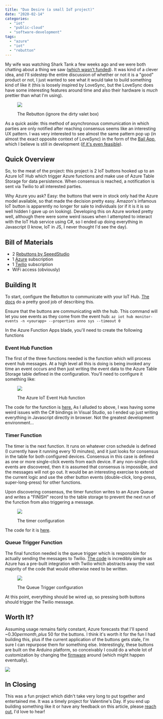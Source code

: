 ```yaml
---
title: "Duo Desire (a small IoT project)"
date: "2020-02-14"
categories: 
  - "iot"
  - "public-cloud"
  - "software-development"
tags: 
  - "azure"
  - "iot"
  - "rebutton"
---
```


My wife was watching Shark Tank a few weeks ago and we were both chatting about a thing we saw ([which wasn't funded](https://www.businessinsider.com/lovesync-shark-tank-sex-button-kickstarter-mark-cuban-barabara-corcoran-2020-1)). It was kind of a clever idea, and I'll sidestep the entire discussion of whether or not it is a "good" product or not, I just wanted to see what it would take to build something kind of like it (this is loosely inspired by LoveSync, but the LoveSync does have some interesting features around time and also their hardware is _much_ prettier than what I'm using).

<figure>

![](/images/image-4.png)

<figcaption>

The Rebutton (ignore the dirty valet box)

</figcaption>

</figure>

As a quick aside: this method of asynchronous communication in which parties are only notified after reaching consensus seems like an interesting UX pattern. I was very interested to see almost the same pattern pop up (in almost the exact opposite context of LoveSync) in the form of the [Bail App](https://bail-app.netlify.com), which I believe is still in development ([if it's even feasible](https://news.ycombinator.com/item?id=22250962)).

## Quick Overview

So, to the meat of the project: this project is 2 IoT buttons hooked up to an Azure IoT Hub which trigger Azure functions and make use of Azure Table Storage for data persistence. When consensus is reached, a notification is sent via Twilio to all interested parties.

Why Azure you ask? Easy: the buttons that were in stock only had the Azure model available, so that made the decision pretty easy. Amazon's infamous IoT button is apparently no longer for sale to individuals (or if it is it is so well hidden I gave up on looking). Developing this on Azure worked pretty well, although there were some weird issues when I attempted to interact with the IoT Hub service using C#, so I ended up doing everything in Javascript (I know, IoT in JS, I never thought I'd see the day).

## Bill of Materials

- 2 [Rebuttons by SeeedStudio](https://www.seeedstudio.com/ReButton-p-2930.html)
- 1 [Azure](https://azure.microsoft.com/en-us/) subscription
- 1 [Twilio](http://www.twilio.com/referral/L7yzRF) subscription
- WiFi access (obviously)

## Building It

To start, configure the Rebutton to communicate with your IoT Hub. [The docs](https://seeedjp.github.io/ReButton/) do a pretty good job of describing this.

Ensure that the buttons are communicating with the hub. This command will let you see events as they come from the event hub: `az iot hub monitor-events -n <yourapp> --properties anno sys --timeout 0`

In the Azure Function Apps blade, you'll need to create the following functions

### Event Hub Function

The first of the three functions needed is the function which will process event hub messages. At a high level all this is doing is being invoked any time an event occurs and then just writing the event data to the Azure Table Storage table defined in the configuration. You'll need to configure it something like:

<figure>

![](/images/image-1.png)

<figcaption>

The Azure IoT Event Hub function

</figcaption>

</figure>

The code for the function is [here.](https://gist.github.com/lbearl/34dee5c7d971d44c8591cc8c43b73cb9#file-duodesire_iothub-js) As I alluded to above, I was having some weird issues with the C# bindings in Visual Studio, so I ended up just writing everything in Javascript directly in browser. Not the greatest development environment...

### Timer Function

The timer is the next function. It runs on whatever cron schedule is defined (I currently have it running every 10 minutes), and it just looks for consensus in the table for both configured devices. Consensus in this case is defined as one or more single-click events from each device. If any non-single-click events are discovered, then it is assumed that consensus is impossible, and the messages will not go out. It would be an interesting exercise to extend the current logic and use the other button events (double-click, long-press, super-long-press) for other functions.

Upon discovering consensus, the timer function writes to an Azure Queue and writes a "FINISH" record to the table storage to prevent the next run of the function from also triggering a message.

<figure>

![](/images/image-2.png)

<figcaption>

The timer configuration

</figcaption>

</figure>

The code for it is [here](https://gist.github.com/lbearl/34dee5c7d971d44c8591cc8c43b73cb9#file-timer-js).

### Queue Trigger Function

The final function needed is the queue trigger which is responsible for actually sending the messages to Twilio. [The code](https://gist.github.com/lbearl/34dee5c7d971d44c8591cc8c43b73cb9#file-queuetrigger-js) is incredibly simple as Azure has a pre-built integration with Twilio which abstracts away the vast majority of the code that would otherwise need to be written.

<figure>

![](/images/image-3.png)

<figcaption>

The Queue Trigger configuration

</figcaption>

</figure>

At this point, everything should be wired up, so pressing both buttons should trigger the Twilio message.

## Worth It?

Assuming usage remains fairly constant, Azure forecasts that I'll spend ~$0.30 per month, plus ~$50 for the buttons. I think it's worth it for the fun I had building this, plus if the current application of the buttons gets stale, I'm sure I can repurpose them for something else. Interestingly, these buttons are built on the Arduino platform, so conceivably I could do a whole lot of customization by changing the [firmware](https://github.com/SeeedJP/ReButtonApp) around (which might happen eventually).

![](/images/pricing-azure-summary.png.webp)

## In Closing

This was a fun project which didn't take very long to put together and entertained me. It was a timely project for Valentine's Day. If you end up building something like it or have any feedback on this article, please [reach out](https://lukebearl.com/contact-me/), I'd love to hear!
